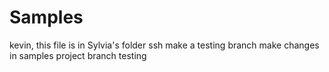 # Samples
kevin, this file is in Sylvia's folder
ssh
make a testing branch
make changes in samples project branch testing
